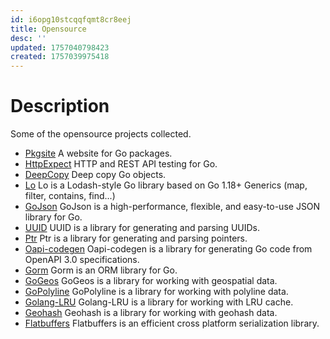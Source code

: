 ```yaml
---
id: i6opg10stcqqfqmt8cr8eej
title: Opensource
desc: ''
updated: 1757040798423
created: 1757039975418
---
```


# Description
Some of the opensource projects collected.

- [Pkgsite](https://github.com/golang/pkgsite) A website for Go packages.
- [HttpExpect](https://github.com/gavv/httpexpect) HTTP and REST API testing for Go.
- [DeepCopy](https://github.com/mohae/deepcopy) Deep copy Go objects.
- [Lo](https://github.com/samber/lo) Lo is a Lodash-style Go library based on Go 1.18+ Generics (map, filter, contains, find...)
- [GoJson](github.com/goccy/go-json) GoJson is a high-performance, flexible, and easy-to-use JSON library for Go.
- [UUID](github.com/google/uuid) UUID is a library for generating and parsing UUIDs.
- [Ptr](github.com/gotidy/ptr) Ptr is a library for generating and parsing pointers.
- [Oapi-codegen](github.com/oapi-codegen) Oapi-codegen is a library for generating Go code from OpenAPI 3.0 specifications.
- [Gorm](github.com/go-gorm/gorm) Gorm is an ORM library for Go.
- [GoGeos](github.com/paulsmith/gogeos) GoGeos is a library for working with geospatial data.
- [GoPolyline](github.com/twpayne/go-polyline) GoPolyline is a library for working with polyline data.
- [Golang-LRU](github.com/hashicorp/golang-lru/v2) Golang-LRU is a library for working with LRU cache.
- [Geohash](github.com/mmcloughlin/geohash) Geohash is a library for working with geohash data.
- [Flatbuffers](github.com/google/flatbuffers) Flatbuffers is an efficient cross platform serialization library.
